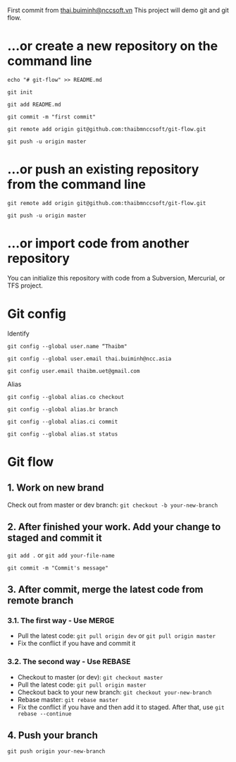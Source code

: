 First commit from thai.buiminh@nccsoft.vn
This project will demo git and git flow.

# …or create a new repository on the command line
`echo "# git-flow" >> README.md`

`git init`

`git add README.md`

`git commit -m "first commit"`

`git remote add origin git@github.com:thaibmnccsoft/git-flow.git`

`git push -u origin master`

# …or push an existing repository from the command line
`git remote add origin git@github.com:thaibmnccsoft/git-flow.git`

`git push -u origin master`

# …or import code from another repository
You can initialize this repository with code from a Subversion, Mercurial, or TFS project.

# Git config 
Identify

`git config --global user.name “Thaibm"`

`git config --global user.email thai.buiminh@ncc.asia`

`git config user.email thaibm.uet@gmail.com`

Alias

`git config --global alias.co checkout`

`git config --global alias.br branch` 

`git config --global alias.ci commit` 

`git config --global alias.st status`

# Git flow
## 1. Work on new brand
Check out from master or dev branch: `git checkout -b your-new-branch` 

## 2. After finished your work. Add your change to staged and commit it
`git add .` or `git add your-file-name`

`git commit -m "Commit's message"`

## 3. After commit, merge the latest code from remote branch
### 3.1. The first way - Use MERGE
- Pull the latest code: `git pull origin dev` or `git pull origin master`
- Fix the conflict if you have and commit it

### 3.2. The second way - Use REBASE
- Checkout to master (or dev): `git checkout master`
- Pull the latest code: `git pull origin master`
- Checkout back to your new branch: `git checkout your-new-branch`
- Rebase master: `git rebase master`
- Fix the conflict if you have and then add it to staged. After that, use `git rebase --continue`

## 4. Push your branch
`git push origin your-new-branch`
